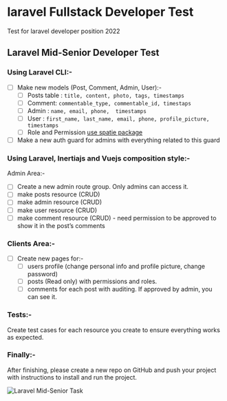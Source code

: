 # laravel Fullstack Developer Test
Test for laravel developer position 2022

## Laravel Mid-Senior Developer Test

### Using Laravel CLI:-

- [ ] Make new models (Post, Comment, Admin, User):-
    - [ ] Posts table : `title, content, photo, tags, timestamps`
    - [ ] Comment: `commentable_type, commentable_id, timestaps`
    - [ ] Admin : `name, email, phone,  timestamps`
    - [ ] User : `first_name, last_name, email, phone, profile_picture, timestamps`
    - [ ] Role and Permission [use spatie package](https://spatie.be/docs/laravel-permission/v5/introduction)
- [ ] Make a new auth guard for admins with everything related to this guard

### Using Laravel, Inertiajs and Vuejs composition style:-

Admin Area:-

- [ ] Create a new admin route group. Only admins can access it.
- [ ] make posts resource (CRUD)
- [ ] make admin resource (CRUD)
- [ ] make user resource (CRUD)
- [ ] make comment resource (CRUD) - need permission to be approved to show it in the post’s comments

### Clients Area:-

- [ ] Create new pages for:-
    - [ ] users profile (change personal info and profile picture, change password)
    - [ ] posts (Read only) with permissions and roles.
    - [ ] comments for each post with auditing. If approved by admin, you can see it.

### Tests:-

Create test cases for each resource you create to ensure everything works as expected.

### Finally:-

After finishing, please create a new repo on GitHub and push your project with instructions to install and run the project.

![Laravel Mid-Senior Task](https://user-images.githubusercontent.com/11630742/201772669-ab63bcce-c114-475f-a168-f7327af94da3.png)

